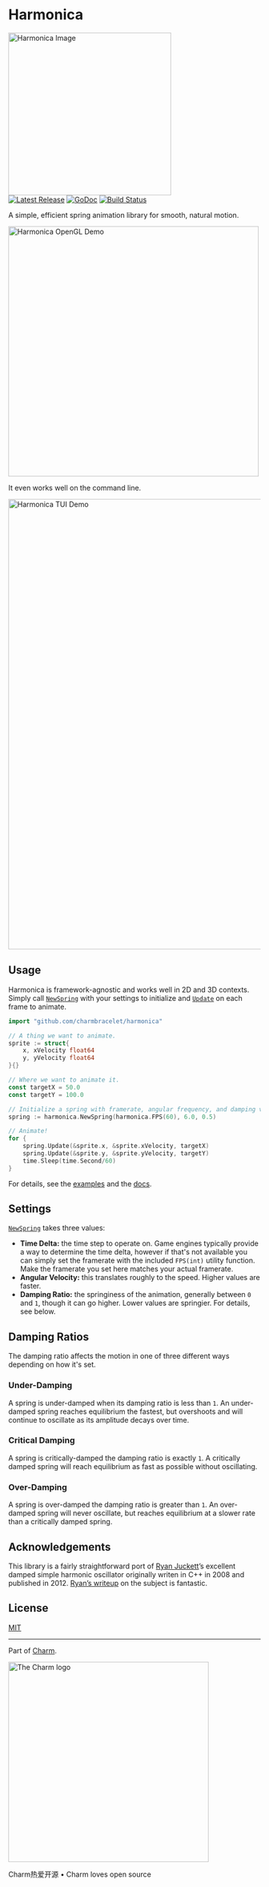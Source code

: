 Harmonica
=========

<p>
    <img src="https://stuff.charm.sh/harmonica/harmonica-readme.png" alt="Harmonica Image" width="325"><br>
    <a href="https://github.com/charmbracelet/harmonica/releases"><img src="https://img.shields.io/github/release/charmbracelet/harmonica.svg" alt="Latest Release"></a>
    <a href="https://pkg.go.dev/github.com/charmbracelet/harmonica?tab=doc"><img src="https://godoc.org/github.com/golang/gddo?status.svg" alt="GoDoc"></a>
    <a href="https://github.com/charmbracelet/harmonica/actions"><img src="https://github.com/charmbracelet/harmonica/workflows/build/badge.svg" alt="Build Status"></a>
</p>

A simple, efficient spring animation library for smooth, natural motion.

<img src="https://stuff.charm.sh/harmonica/harmonica-opengl.gif" width="500" alt="Harmonica OpenGL Demo">

It even works well on the command line.

<img src="https://stuff.charm.sh/harmonica/harmonica-tui.gif" width="900" alt="Harmonica TUI Demo">

[examples]: https://github.com/charmbracelet/harmonica/tree/master/examples
[docs]: https://pkg.go.dev/github.com/charmbracelet/harmonica?tab=doc

## Usage

Harmonica is framework-agnostic and works well in 2D and 3D contexts. Simply
call [`NewSpring`][newspring] with your settings to initialize and
[`Update`][update] on each frame to animate.

```go
import "github.com/charmbracelet/harmonica"

// A thing we want to animate.
sprite := struct{
    x, xVelocity float64
    y, yVelocity float64
}{}

// Where we want to animate it.
const targetX = 50.0
const targetY = 100.0

// Initialize a spring with framerate, angular frequency, and damping values.
spring := harmonica.NewSpring(harmonica.FPS(60), 6.0, 0.5)

// Animate!
for {
    spring.Update(&sprite.x, &sprite.xVelocity, targetX)
    spring.Update(&sprite.y, &sprite.yVelocity, targetY)
    time.Sleep(time.Second/60)
}
```

For details, see the [examples][examples] and the [docs][docs].

[newspring]: https://pkg.go.dev/github.com/charmbracelet/harmonica#NewSpring
[update]: https://pkg.go.dev/github.com/charmbracelet/harmonica#Update

## Settings

[`NewSpring`][newspring] takes three values:

* **Time Delta:** the time step to operate on. Game engines typically provide
  a way to determine the time delta, however if that's not available you can
  simply set the framerate with the included `FPS(int)` utility function. Make
  the framerate you set here matches your actual framerate.
* **Angular Velocity:** this translates roughly to the speed. Higher values are
  faster.
* **Damping Ratio:** the springiness of the animation, generally between `0`
  and `1`, though it can go higher. Lower values are springier. For details,
  see below.

## Damping Ratios

The damping ratio affects the motion in one of three different ways depending
on how it's set.

### Under-Damping

A spring is under-damped when its damping ratio is less than `1`. An
under-damped spring reaches equilibrium the fastest, but overshoots and will
continue to oscillate as its amplitude decays over time.

### Critical Damping

A spring is critically-damped the damping ratio is exactly `1`. A critically
damped spring will reach equilibrium as fast as possible without oscillating.

### Over-Damping

A spring is over-damped the damping ratio is greater than `1`. An over-damped
spring will never oscillate, but reaches equilibrium at a slower rate than
a critically damped spring.

## Acknowledgements

This library is a fairly straightforward port of [Ryan Juckett][juckett]’s
excellent damped simple harmonic oscillator originally writen in C++ in 2008
and published in 2012. [Ryan’s writeup][writeup] on the subject is fantastic.

[juckett]: https://www.ryanjuckett.com/
[writeup]: https://www.ryanjuckett.com/damped-springs/

## License

[MIT](https://github.com/charmbracelet/harmonica/raw/master/LICENSE)

***

Part of [Charm](https://charm.sh).

<a href="https://charm.sh/"><img alt="The Charm logo" src="https://stuff.charm.sh/charm-badge-unrounded.jpg" width="400"></a>

Charm热爱开源 • Charm loves open source
